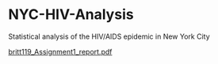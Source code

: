 # NYC-HIV-Analysis
Statistical analysis of the HIV/AIDS epidemic in New York City

[britt119_Assignment1_report.pdf](https://github.com/CharlieB12/NYC-HIV-Analysis/files/14440149/britt119_Assignment1_report.pdf)
